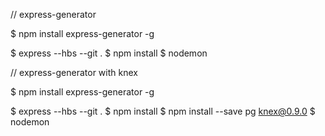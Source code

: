 // express-generator

$ npm install express-generator -g

$ express --hbs --git .
$ npm install
$ nodemon


// express-generator with knex

$ npm install express-generator -g

$ express --hbs --git .
$ npm install
$ npm install --save pg knex@0.9.0
$ nodemon
